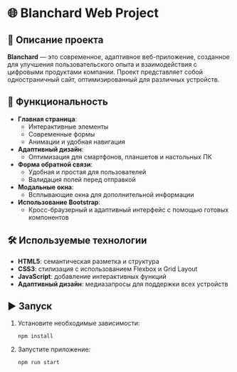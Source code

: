 
# 🌐 Blanchard Web Project

## 📝 Описание проекта

**Blanchard** — это современное, адаптивное веб-приложение, созданное для улучшения пользовательского опыта и взаимодействия с цифровыми продуктами компании. Проект представляет собой одностраничный сайт, оптимизированный для различных устройств.

## 🚀 Функциональность

- **Главная страница**: 
  - Интерактивные элементы
  - Современные формы
  - Анимации и удобная навигация
- **Адаптивный дизайн**:
  - Оптимизация для смартфонов, планшетов и настольных ПК
- **Форма обратной связи**:
  - Удобная и простая для пользователей
  - Валидация полей перед отправкой
- **Модальные окна**:
  - Всплывающие окна для дополнительной информации
- **Использование Bootstrap**:
  - Кросс-браузерный и адаптивный интерфейс с помощью готовых компонентов

## 🛠 Используемые технологии

- **HTML5**: семантическая разметка и структура
- **CSS3**: стилизация с использованием Flexbox и Grid Layout
- **JavaScript**: добавление интерактивных функций
- **Адаптивный дизайн**: медиазапросы для поддержки всех устройств

## ▶️ Запуск

1. Установите необходимые зависимости:

    ```shell
    npm install
    ```

2. Запустите приложение:

    ```shell
    npm run start
    ```

